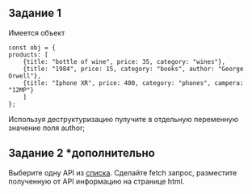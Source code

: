 ## Задание 1
Имеется объект
```
const obj = {
products: [
    {title: "bottle of wine", price: 35, category: "wines"},
    {title: "1984", price: 15, category: "books", author: "George Orwell"},
    {title: "Iphone XR", price: 400, category: "phones", campera: "12MP"}
    ]
};
```
Используя деструктуризацию пулучите в отдельную переменную значение поля author;

## Задание 2 *дополнительно
Выберите одну API из [списка](https://pxstudio.pw/blog/15-besplatnyh-api-dlya-napisaniya-testovyh-prilozhenij).
Сделайте fetch запрос, разместите полученную от API информацию на странице html.
